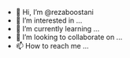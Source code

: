 - 👋 Hi, I’m @rezaboostani
- 👀 I’m interested in ...
- 🌱 I’m currently learning ...
- 💞️ I’m looking to collaborate on ...
- 📫 How to reach me ...

<!---
rezaboostani/rezaboostani is a ✨ special ✨ repository because its `README.md` (this file) appears on your GitHub profile.
You can click the Preview link to take a look at your changes.
--->
